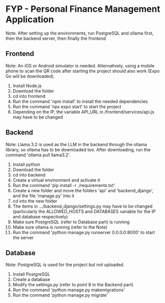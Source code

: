 # FYP - Personal Finance Management Application
Note: After setting up the environments, run PostgreSQL and ollama first, then the backend server, then finally the frontend

## Frontend
Note: An iOS or Android simulator is needed. Alternatively, using a mobile phone to scan the QR code after starting the project should also work (Expo Go will be downloaded).

1. Install Node.js
2. Download the folder
3. cd into frontend
4. Run the command 'npm install' to install the needed dependencies
5. Run the command 'npx expo start' to start the project
6. Depending on the IP, the variable API_URL in /frontend/services/api.js may have to be changed

## Backend
Note: Llama 3.2 is used as the LLM in the backend through the ollama library, so ollama has to be downloaded too. After downloading, run the command 'ollama pull llama3.2'.

1. Install python
2. Download the folder
3. cd into backend
4. Create a virtual environment and activate it
5. Run the command 'pip install -r ./requirements.txt'
6. Create a new folder and move the folders 'api' and 'backend_django', and the file 'manage.py' into it
7. cd into the new folder
8. The items in .../backend_django/settings.py may have to be changed (particularly the ALLOWED_HOSTS and DATABASES variable for the IP and database respectively)
9. Make sure PostgreSQL (refer to Database part) is running
10. Make sure ollama is running (refer to the Note)
11. Run the command 'python manage.py runserver 0.0.0.0:8000' to start the server

## Database
Note: PostgreSQL is used for the project but not uploaded.

1. Install PostgreSQL
2. Create a database
3. Modify the settings.py (refer to point 8 in the Backend part)
4. Run the command 'python manage.py makemigrations'
5. Run the command 'python manage.py migrate'
